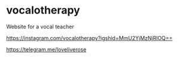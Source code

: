 # vocalotherapy
Website for a vocal teacher

https://instagram.com/vocalotherapy?igshid=MmU2YjMzNjRlOQ==

https://telegram.me/loveliverose